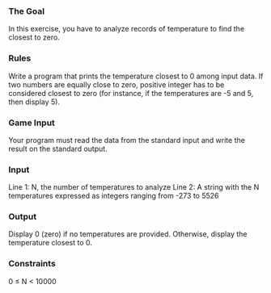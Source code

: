 ### The Goal
In this exercise, you have to analyze records of temperature to find the closest to zero.

### Rules
Write a program that prints the temperature closest to 0 among input data. If two numbers are equally close to zero, positive integer has to be considered closest to zero (for instance, if the temperatures are -5 and 5, then display 5).

### Game Input
Your program must read the data from the standard input and write the result on the standard output.

### Input
Line 1: N, the number of temperatures to analyze
Line 2: A string with the N temperatures expressed as integers ranging from -273 to 5526

### Output
Display 0 (zero) if no temperatures are provided. Otherwise, display the temperature closest to 0.

### Constraints
0 ≤ N < 10000
